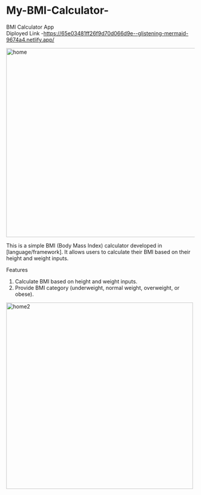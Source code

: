 # My-BMI-Calculator-

BMI Calculator App  <br>
Diployed Link -https://65e03481ff26f9d70d066d9e--glistening-mermaid-9674a4.netlify.app/


<img width="506" alt="home" src="https://github.com/Anshuldhakate/My-BMI-Calculator-/assets/123949154/6ec24a9a-b831-4d8c-89db-242e75b043a7">

This is a simple BMI (Body Mass Index) calculator developed in [language/framework]. It allows users to calculate their BMI based on their height and weight inputs.

Features
1. Calculate BMI based on height and weight inputs.
2. Provide BMI category (underweight, normal weight, overweight, or obese).


<img width="499" alt="home2" src="https://github.com/Anshuldhakate/My-BMI-Calculator-/assets/123949154/ecf4bd67-1a36-447f-a4f2-88f667d7956c">
